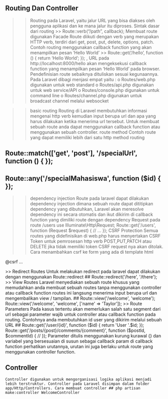 ## Routing Dan Controller
>> Routing pada Laravel, yaitu jalur URL yang bisa diakses oleh pengguna aplikasi dan ke mana jalur itu diproses. Sintak dasar dari routing >> Route::verb(“/path”, callback);
	Membuat route digunakan Facade Route diikuti dengan verb yang merupakan HTTP verb, terdiri dari get, post, put, delete, options, patch. Contoh routing menggunakan callback function yang akan menampilkan pesan ‘Hello World’ >> Route::get(‘/hello’, function () {     return ‘Hello World’; });  , URL pada http://localhost:8000/hello akan mengeksekusi callback function yang menampilkan pesan ‘Hello World’ pada browser.
	Pendefinisian route sebaiknya dituliskan sesuai kegunaannya. Pada Laravel dibagi menjasi empat yaitu :
        o	Routes/web.php digunakan untuk web standard 
        o	Routes/api.php digunakan untuk web service/API
        o	Routes/console.php digunakan untuk command line 
        o	Routes/channel.php digunakan untuk broadcast channel melalui websocket

>> basic routing
	Routing di Laravel membutuhkan informasi mengenai http verb kemudian input berupa url dan apa yang harus dilakukan ketika menerima url tersebut. Untuk membuat sebuah route anda dapat menggunakan callback function atau menggunakan sebuah controller.
>>route method
	Contoh route  yang dapat memiliki lebih dari satu http method routing 
 ## Route::match(['get', 'post'], '/specialUrl', function () { }); 
 ## Route::any('/specialMahasiswa', function ($id) { }); 
>> dependency injection
	Route pada laravel dapat dilakukan dependency injection dimana sebuah route dapat dititipkan dependency yang dibutuhkan, Laravel akan meresolve dependency ini secara otomatis dan ikut dikirim di callback function yang dimiliki route dengan dependency Request pada route /users 
use Illuminate\Http\Request; 
 Route::get('/users', function (Request $request) {     // ... }); 
>>   CSRF Protection
 Semua routes yang didefinisikan di web.php harus menyertakan CSRF Token untuk pemrosesan http verb POST,PUT,PATCH atau DELETE jika tidak memiliki token CSRF request nya akan ditolak. Cara menambahkan csrf ke form yang ada di template html 
<form method="POST" action="/profile">     @csrf     ... </form>
>> Redirect Routes
 Untuk melakukan redirect pada laravel dapat dilakukan dengan menggunakan Route::redirect 
## Route::redirect('/here', '/there');
>> View Routes
 Laravel  menyediakan sebuah route khusus yang memudahkan anda membuat sebuah routes tanpa menggunakan controller atau callback function routes ini langsung menerima input berupa url dan mengembalikan view / tampilan.
	## Route::view('/welcome', 'welcome'); 
 	     Route::view('/welcome', 'welcome', ['name' => 'Taylor']);
>> Route Parameters
	Pada kasus tertentu akan memerlukan salah satu segment dari url sebagai parameter wajib untuk controller atau callback function pada routing. Contohnya anda membutuhkan id user yang dikirim melalui sebuah URL
	## Route::get('/user/{id}', function ($id) {     return 'User '.$id; }); 
 	Route::get('/posts/{post}/comments/{comment}', function ($postId, $commentId) {     // }); 
	Parameter ditulis menggunakan kurung kurawal {}  dan variabel yang bersesuaian di susun sebagai callback param di callback function perhatikan urutannya, urutan ini juga berlaku untuk route yang menggunakan controller function.

## Controller
	Controller digunakan untuk mengorganisasi logika aplikasi menjadi lebih terstruktur. Controller pada Laravel disimpan dalam folder app/Http/Controllers. Cara membuat controller ## php artisan make:controller WelcomeController 